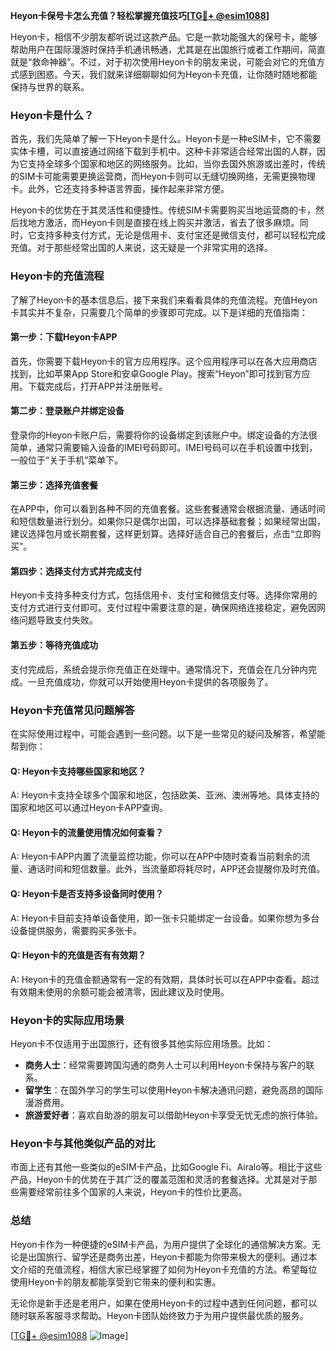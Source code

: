**Heyon卡保号卡怎么充值？轻松掌握充值技巧[[TG💪+ @esim1088](https://t.me/s/esim1088)]**

Heyon卡，相信不少朋友都听说过这款产品。它是一款功能强大的保号卡，能够帮助用户在国际漫游时保持手机通讯畅通，尤其是在出国旅行或者工作期间，简直就是“救命神器”。不过，对于初次使用Heyon卡的朋友来说，可能会对它的充值方式感到困惑。今天，我们就来详细聊聊如何为Heyon卡充值，让你随时随地都能保持与世界的联系。

### Heyon卡是什么？

首先，我们先简单了解一下Heyon卡是什么。Heyon卡是一种eSIM卡，它不需要实体卡槽，可以直接通过网络下载到手机中。这种卡非常适合经常出国的人群，因为它支持全球多个国家和地区的网络服务。比如，当你去国外旅游或出差时，传统的SIM卡可能需要更换运营商，而Heyon卡则可以无缝切换网络，无需更换物理卡。此外，它还支持多种语言界面，操作起来非常方便。

Heyon卡的优势在于其灵活性和便捷性。传统SIM卡需要购买当地运营商的卡，然后找地方激活，而Heyon卡则是直接在线上购买并激活，省去了很多麻烦。同时，它支持多种支付方式，无论是信用卡、支付宝还是微信支付，都可以轻松完成充值。对于那些经常出国的人来说，这无疑是一个非常实用的选择。

### Heyon卡的充值流程

了解了Heyon卡的基本信息后，接下来我们来看看具体的充值流程。充值Heyon卡其实并不复杂，只需要几个简单的步骤即可完成。以下是详细的充值指南：

#### 第一步：下载Heyon卡APP

首先，你需要下载Heyon卡的官方应用程序。这个应用程序可以在各大应用商店找到，比如苹果App Store和安卓Google Play。搜索“Heyon”即可找到官方应用。下载完成后，打开APP并注册账号。

#### 第二步：登录账户并绑定设备

登录你的Heyon卡账户后，需要将你的设备绑定到该账户中。绑定设备的方法很简单，通常只需要输入设备的IMEI号码即可。IMEI号码可以在手机设置中找到，一般位于“关于手机”菜单下。

#### 第三步：选择充值套餐

在APP中，你可以看到各种不同的充值套餐。这些套餐通常会根据流量、通话时间和短信数量进行划分。如果你只是偶尔出国，可以选择基础套餐；如果经常出国，建议选择包月或长期套餐，这样更划算。选择好适合自己的套餐后，点击“立即购买”。

#### 第四步：选择支付方式并完成支付

Heyon卡支持多种支付方式，包括信用卡、支付宝和微信支付等。选择你常用的支付方式进行支付即可。支付过程中需要注意的是，确保网络连接稳定，避免因网络问题导致支付失败。

#### 第五步：等待充值成功

支付完成后，系统会提示你充值正在处理中。通常情况下，充值会在几分钟内完成。一旦充值成功，你就可以开始使用Heyon卡提供的各项服务了。

### Heyon卡充值常见问题解答

在实际使用过程中，可能会遇到一些问题。以下是一些常见的疑问及解答，希望能帮到你：

#### Q: Heyon卡支持哪些国家和地区？

A: Heyon卡支持全球多个国家和地区，包括欧美、亚洲、澳洲等地。具体支持的国家和地区可以通过Heyon卡APP查询。

#### Q: Heyon卡的流量使用情况如何查看？

A: Heyon卡APP内置了流量监控功能，你可以在APP中随时查看当前剩余的流量、通话时间和短信数量。此外，当流量即将耗尽时，APP还会提醒你及时充值。

#### Q: Heyon卡是否支持多设备同时使用？

A: Heyon卡目前支持单设备使用，即一张卡只能绑定一台设备。如果你想为多台设备提供服务，需要购买多张卡。

#### Q: Heyon卡的充值是否有有效期？

A: Heyon卡的充值金额通常有一定的有效期，具体时长可以在APP中查看。超过有效期未使用的余额可能会被清零，因此建议及时使用。

### Heyon卡的实际应用场景

Heyon卡不仅适用于出国旅行，还有很多其他实际应用场景。比如：

- **商务人士**：经常需要跨国沟通的商务人士可以利用Heyon卡保持与客户的联系。
- **留学生**：在国外学习的学生可以使用Heyon卡解决通讯问题，避免高昂的国际漫游费用。
- **旅游爱好者**：喜欢自助游的朋友可以借助Heyon卡享受无忧无虑的旅行体验。

### Heyon卡与其他类似产品的对比

市面上还有其他一些类似的eSIM卡产品，比如Google Fi、Airalo等。相比于这些产品，Heyon卡的优势在于其广泛的覆盖范围和灵活的套餐选择。尤其是对于那些需要经常前往多个国家的人来说，Heyon卡的性价比更高。

### 总结

Heyon卡作为一种便捷的eSIM卡产品，为用户提供了全球化的通信解决方案。无论是出国旅行、留学还是商务出差，Heyon卡都能为你带来极大的便利。通过本文介绍的充值流程，相信大家已经掌握了如何为Heyon卡充值的方法。希望每位使用Heyon卡的朋友都能享受到它带来的便利和实惠。

无论你是新手还是老用户，如果在使用Heyon卡的过程中遇到任何问题，都可以随时联系客服寻求帮助。Heyon卡团队始终致力于为用户提供最优质的服务。

[[TG💪+ @esim1088](https://t.me/s/esim1088) ![Image](https://i.postimg.cc/4NQfJmqS/Snipaste-2025-05-13-00-14-12.png)]